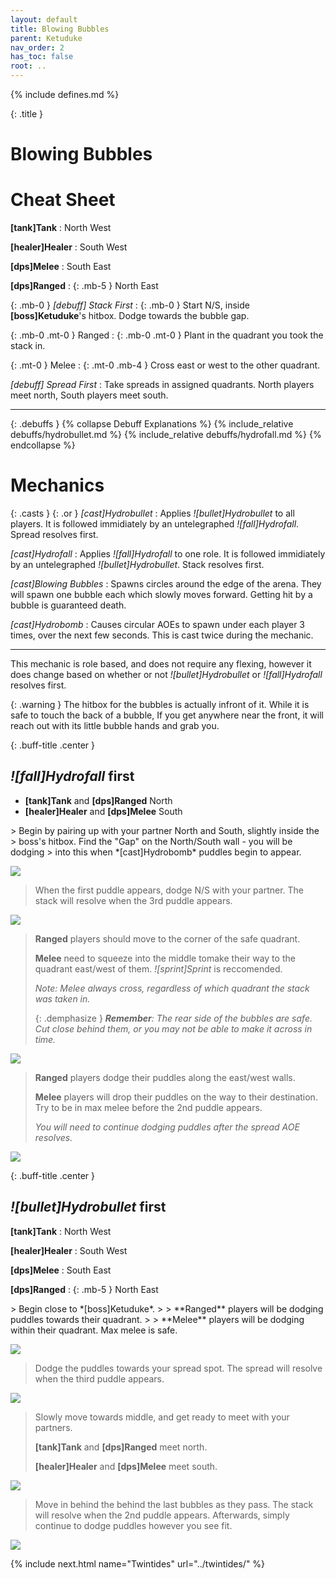 ```yaml
---
layout: default
title: Blowing Bubbles
parent: Ketuduke
nav_order: 2
has_toc: false
root: ..
---
```


{% include defines.md %}

{: .title }
# Blowing Bubbles

# Cheat Sheet
**[tank]Tank**
: North West

**[healer]Healer**
: South West

**[dps]Melee**
: South East

**[dps]Ranged**
: {: .mb-5 } North East

{: .mb-0 } *[debuff] Stack First*
: {: .mb-0 } Start N/S, inside **[boss]Ketuduke**'s hitbox. Dodge towards the
  bubble gap.

{: .mb-0 .mt-0 } Ranged
: {: .mb-0 .mt-0 } Plant in the quadrant you took the stack in.

{: .mt-0 } Melee
: {: .mt-0 .mb-4 } Cross east or west to the other quadrant.

*[debuff] Spread First*
: Take spreads in assigned quadrants. North players meet north, South players
  meet south.

-----

{: .debuffs }
{% collapse Debuff Explanations %}
{% include_relative debuffs/hydrobullet.md %}
{% include_relative debuffs/hydrofall.md %}
{% endcollapse %}

# Mechanics

{: .casts }
{: .or } *[cast]Hydrobullet*
: Applies *![bullet]Hydrobullet* to all players. It is followed immidiately by
  an untelegraphed *![fall]Hydrofall*. Spread resolves first.

*[cast]Hydrofall*
: Applies *![fall]Hydrofall* to one role. It is followed immidiately by
  an untelegraphed *![bullet]Hydrobullet*. Stack resolves first.

*[cast]Blowing Bubbles*
: Spawns circles around the edge of the arena. They will spawn one bubble each
  which slowly moves forward. Getting hit by a bubble is guaranteed death.

*[cast]Hydrobomb*
: Causes circular AOEs to spawn under each player 3 times, over the next few
  seconds. This is cast twice during the mechanic.

-----

This mechanic is role based, and does not require any flexing, however it does
change based on whether or not *![bullet]Hydrobullet* or *![fall]Hydrofall*
resolves first.

{: .warning }
The hitbox for the bubbles is actually infront of it. While it is safe to touch
the back of a bubble, If you get anywhere near the front, it will reach out with
its little bubble hands and grab you.

{: .buff-title .center }
## *![fall]Hydrofall* first

* **[tank]Tank** and **[dps]Ranged** North
* **[healer]Healer** and **[dps]Melee** South

<div class="mechanics" markdown="1">
> Begin by pairing up with your partner North and South, slightly inside the
> boss's hitbox. Find the "Gap" on the North/South wall - you will be dodging
> into this when *[cast]Hydrobomb* puddles begin to appear.

![](./stack-first-1.png)

> When the first puddle appears, dodge N/S with your partner. The stack will
> resolve when the 3rd puddle appears.

![](./stack-first-2.png)

> **Ranged** players should move to the corner of the safe quadrant.
>
> **Melee** need to squeeze into the middle tomake their way to the quadrant
> east/west of them. *![sprint]Sprint* is reccomended.
>
> *Note: Melee always cross, regardless of which quadrant the stack was taken
> in.*
>
> {: .demphasize }
> ***Remember**: The rear side of the bubbles are safe. Cut close behind them,
> or you may not be able to make it across in time.*

![](./stack-first-3.png)

> **Ranged** players dodge their puddles along the east/west walls.
>
> **Melee** players will drop their puddles on the way to their destination.
> Try to be in max melee before the 2nd puddle appears.
>
> *You will need to continue dodging puddles after the spread AOE resolves.*

![](./stack-first-4.png)
</div>

{: .buff-title .center }
## *![bullet]Hydrobullet* first

**[tank]Tank**
: North West

**[healer]Healer**
: South West

**[dps]Melee**
: South East

**[dps]Ranged**
: {: .mb-5 } North East

<div class="mechanics" markdown="1">
> Begin close to *[boss]Ketuduke*.
>
> **Ranged** players will be dodging puddles towards their quadrant.
>
> **Melee** players will be dodging within their quadrant. Max melee is safe.

![](./spread-first-1.png)

> Dodge the puddles towards your spread spot. The spread will resolve when the
> third puddle appears.

![](./spread-first-2.png)

> Slowly move towards middle, and get ready to meet with your partners.
>
> **[tank]Tank** and **[dps]Ranged** meet north.
>
> **[healer]Healer** and **[dps]Melee** meet south.

![](./spread-first-3.png)

> Move in behind the behind the last bubbles as they pass. The stack will
> resolve when the 2nd puddle appears. Afterwards, simply continue to dodge
> puddles however you see fit.

![](./spread-first-4.png)
</div>

{% include next.html name="Twintides" url="../twintides/" %}
